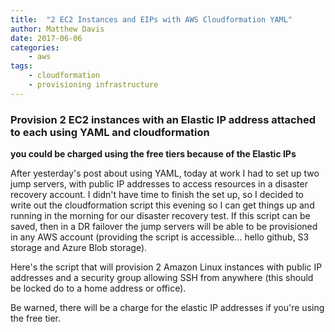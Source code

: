 ```yaml
---
title:  "2 EC2 Instances and EIPs with AWS Cloudformation YAML"
author: Matthew Davis
date: 2017-06-06 
categories:
    - aws
tags:
    - cloudformation
    - provisioning infrastructure
---
```


### Provision 2 EC2 instances with an Elastic IP address attached to each using YAML and cloudformation

**you could be charged using the free tiers because of the Elastic IPs**

After yesterday's post about using YAML, today at work I had to set up two jump servers, with public IP addresses to access resources in a disaster recovery account. 
I didn't have time to finish the set up, so I decided to write out the cloudformation script this evening so I can get things up and running in the morning for our disaster recovery test. If this script can be saved, then in a DR failover the jump servers will be able to be provisioned in any AWS account (providing the script is accessible... hello github, S3 storage and Azure Blob storage).

Here's the script that will provision 2 Amazon Linux instances with public IP addresses and a security group allowing SSH from anywhere (this should be locked do to a home address or office).

Be warned, there will be a charge for the elastic IP addresses if you're using the free tier.

<script src="https://gist.github.com/MatthewJDavis/6bc2803209ed334bc3a5d2388476e66d.js"></script>



